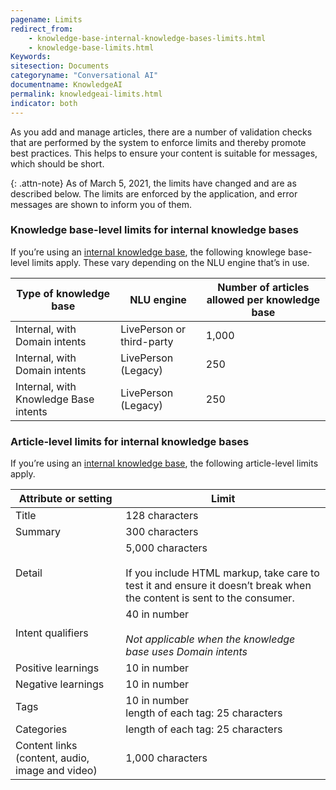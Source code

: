 ```yaml
---
pagename: Limits
redirect_from:
    - knowledge-base-internal-knowledge-bases-limits.html
    - knowledge-base-limits.html
Keywords:
sitesection: Documents
categoryname: "Conversational AI"
documentname: KnowledgeAI
permalink: knowledgeai-limits.html
indicator: both
---
```


As you add and manage articles, there are a number of validation checks that are performed by the system to enforce limits and thereby promote best practices. This helps to ensure your content is suitable for messages, which should be short.

{: .attn-note}
As of March 5, 2021, the limits have changed and are as described below. The limits are enforced by the application, and error messages are shown to inform you of them.

### Knowledge base-level limits for internal knowledge bases
If you’re using an [internal knowledge base](knowledgeai-internal-knowledge-bases-introduction.html), the following knowlege base-level limits apply. These vary depending on the NLU engine that’s in use.

| Type of knowledge base | NLU engine | Number of articles allowed per knowledge base |
| --- | --- | --- |
| Internal, with Domain intents | LivePerson or third-party | 1,000 |
| Internal, with Domain intents | LivePerson (Legacy) | 250 |
| Internal, with Knowledge Base intents | LivePerson (Legacy) | 250 |

### Article-level limits for internal knowledge bases

If you’re using an [internal knowledge base](knowledgeai-internal-knowledge-bases-introduction.html), the following article-level limits apply.

| Attribute or setting | Limit |
| --- | --- |
| Title | 128 characters |
| Summary | 300 characters | 
| Detail | 5,000 characters<br><br>If you include HTML markup, take care to test it and ensure it doesn’t break when the content is sent to the consumer. |
| Intent qualifiers | 40 in number<br><br>*Not applicable when the knowledge base uses Domain intents* |
| Positive learnings | 10 in number |
| Negative learnings | 10 in number |
| Tags | 10 in number<br>length of each tag: 25 characters |
| Categories | length of each tag: 25 characters |
| Content links (content, audio, image and video) | 1,000 characters |